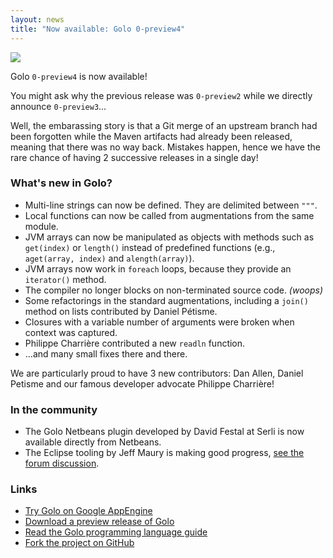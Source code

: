 ```yaml
---
layout: news
title: "Now available: Golo 0-preview4"
---
```


![](http://farm9.staticflickr.com/8399/8609710983_0593451e63_z_d.jpg)

Golo `0-preview4` is now available!

You might ask why the previous release was `0-preview2` while we directly announce `0-preview3`...

Well, the embarassing story is that a Git merge of an upstream branch had been forgotten while the Maven artifacts had already been released, meaning that there was no way back. Mistakes happen, hence we have the rare chance of having 2 successive releases in a single day!

### What's new in Golo?

* Multi-line strings can now be defined. They are delimited between `"""`.
* Local functions can now be called from augmentations from the same module.
* JVM arrays can now be manipulated as objects with methods such as `get(index)` or `length()` instead of predefined functions (e.g., `aget(array, index)` and `alength(array)`).
* JVM arrays now work in `foreach` loops, because they provide an `iterator()` method.
* The compiler no longer blocks on non-terminated source code. *(woops)*
* Some refactorings in the standard augmentations, including a `join()` method on lists contributed by Daniel Pétisme.
* Closures with a variable number of arguments were broken when context was captured.
* Philippe Charrière contributed a new `readln` function.
* ...and many small fixes there and there.

We are particularly proud to have 3 new contributors: Dan Allen, Daniel Petisme and our famous developer advocate Philippe Charrière!

### In the community

* The Golo Netbeans plugin developed by David Festal at Serli is now available directly from Netbeans.
* The Eclipse tooling by Jeff Maury is making good progress, [see the forum discussion](https://sourceforge.net/p/golo-lang/discussion/users/thread/4051ba57/).

### Links

* [Try Golo on Google AppEngine](http://golo-console.appspot.com/)
* [Download a preview release of Golo](/download/)
* [Read the Golo programming language guide](/documentation/next/)
* [Fork the project on GitHub](https://github.com/golo-lang/golo-lang)
